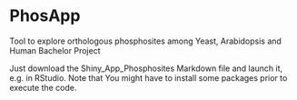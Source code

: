 # PhosApp

Tool to explore orthologous phosphosites among Yeast, Arabidopsis and Human
Bachelor Project

Just download the Shiny_App_Phosphosites Markdown file and launch it, e.g. in RStudio. Note that You might have to install some packages prior to execute the code.
